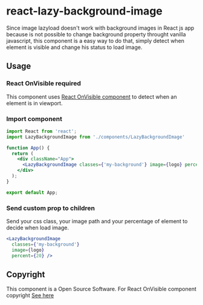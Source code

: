 # react-lazy-background-image

Since image lazyload doesn't work with background images in React js app because is not possible to change background property throught vanilla javascript, this component is a easy way to do that, simply detect when element is visible and change his status to load image.


## Usage

### React OnVisible required
This component uses [React OnVisible component](https://github.com/dazld/react-on-visible) to detect when an element is in viewport.

### Import component
```jsx
import React from 'react';
import LazyBackgroundImage from './components/LazyBackgroundImage'

function App() {
  return (
    <div className="App">
      <LazyBackgroundImage classes={'my-background'} image={logo} percent={20} />
    </div>
  );
}

export default App;
```

### Send custom prop to children
Send your css class, your image path and your percentage of element to decide when load image.
```jsx
<LazyBackgroundImage
  classes={'my-background'}
  image={logo}
  percent={20} />
```

## Copyright
This component is a Open Source Software. 
For React OnVisible component copyright [See here](https://github.com/dazld/react-on-visible)
